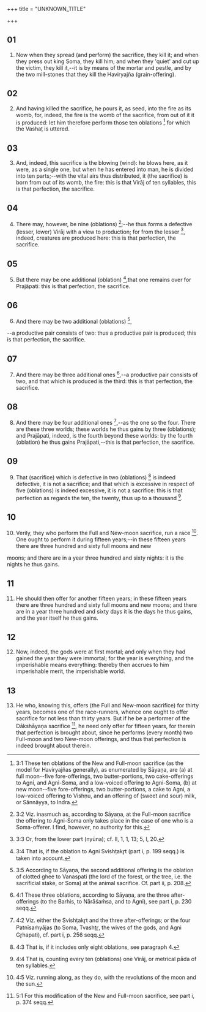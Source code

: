 +++
title = "UNKNOWN_TITLE"

+++


## 01
1. Now when they spread (and perform) the sacrifice, they kill it; and when they press out king Soma, they kill him; and when they 'quiet' and cut up the victim, they kill it,--it is by means of the mortar and pestle, and by the two mill-stones that they kill the Haviryajña (grain-offering).

## 02
2. And having killed the sacrifice, he pours it, as seed, into the fire as its womb, for, indeed, the fire is the womb of the sacrifice, from out of it it is produced: let him therefore perform those ten oblations [^fn_75] for which the Vashaṭ is uttered.

[^fn_75]: 3:1 These ten oblations of the New and Full-moon sacrifice (as the model for Haviryajñas generally), as enumerated by Sāyaṇa, are (a) at full moon--five fore-offerings, two butter-portions, two cake-offerings to Agni, and Agni-Soma, and a low-voiced offering to Agni-Soma, (b) at new moon--five fore-offerings, two butter-portions, a cake to Agni, a low-voiced offering to Vishṇu, and an offering of (sweet and sour) milk, or Sānnāyya, to Indra.

## 03
3. And, indeed, this sacrifice is the blowing (wind): he blows here, as it were, as a single one, but when he has entered into man, he is divided into ten parts;--with the vital airs thus distributed, it (the sacrifice) is born from out of its womb, the fire: this is that Virāj of ten syllables, this is that perfection, the sacrifice.

## 04
4. There may, however, be nine (oblations) [^fn_76];--he thus forms a defective (lesser, lower) Virāj with a view to production; for from the lesser [^fn_77], indeed, creatures are produced here: this is that perfection, the sacrifice.

[^fn_76]: 3:2 Viz. inasmuch as, according to Sāyaṇa, at the Full-moon sacrifice the offering to Agni-Soma only takes place in the case of one who is a Soma-offerer. I find, however, no authority for this.

[^fn_77]: 3:3 Or, from the lower part (nyūna); cf. II, 1, 1, 13; 5, I, 20.

## 05
5. But there may be one additional (oblation) [^fn_78],that one remains over for Prajāpati: this is that perfection, the sacrifice.

[^fn_78]: 3:4 That is, if the oblation to Agni Svishṭakr̥t (part i, p. 199 seqq.) is taken into account.

## 06
6. And there may be two additional (oblations) [^fn_79],

[^fn_79]: 3:5 According to Sāyaṇa, the second additional offering is the oblation of clotted ghee to Vanaspati (the lord of the forest, or  the tree, i.e. the sacrificial stake, or Soma) at the animal sacrifice. Cf. part ii, p. 208.

 --a productive pair consists of two: thus a productive pair is produced; this is that perfection, the sacrifice.

## 07
7. And there may be three additional ones [^fn_80],--a productive pair consists of two, and that which is produced is the third: this is that perfection, the sacrifice.

[^fn_80]: 4:1 These three oblations, according to Sāyaṇa, are the three after-offerings (to the Barhis, to Nārāśaṁsa, and to Agni), see part i, p. 230 seqq.

## 08
8. And there may be four additional ones [^fn_81],--as the one so the four. There are these three worlds; these worlds he thus gains by three (oblations); and Prajāpati, indeed, is the fourth beyond these worlds: by the fourth (oblation) he thus gains Prajāpati,--this is that perfection, the sacrifice.

[^fn_81]: 4:2 Viz. either the Svishṭakr̥t and the three after-offerings; or the four Patnīsaṁyājas (to Soma, Tvashṭr̥, the wives of the gods, and Agni Gr̥hapati), cf. part i, p. 256 seqq.

## 09
9. That (sacrifice) which is defective in two (oblations) [^fn_82] is indeed defective, it is not a sacrifice; and that which is excessive in respect of five (oblations) is indeed excessive, it is not a sacrifice: this is that perfection as regards the ten, the twenty, thus up to a thousand [^fn_83].

[^fn_82]: 4:3 That is, if it includes only eight oblations, see paragraph 4.

[^fn_83]: 4:4 That is, counting every ten (oblations) one Virāj, or metrical pāda of ten syllables.

## 10
10. Verily, they who perform the Full and New-moon sacrifice, run a race [^fn_84]. One ought to perform it during fifteen years;--in these fifteen years there are three hundred and sixty full moons and new

[^fn_84]: 4:5 Viz. running along, as they do, with the revolutions of the moon and the sun.

moons; and there are in a year three hundred and sixty nights: it is the nights he thus gains.

## 11
11. He should then offer for another fifteen years; in these fifteen years there are three hundred and sixty full moons and new moons; and there are in a year three hundred and sixty days it is the days he thus gains, and the year itself he thus gains.

## 12
12. Now, indeed, the gods were at first mortal; and only when they had gained the year they were immortal; for the year is everything, and the imperishable means everything: thereby then accrues to him imperishable merit, the imperishable world.

## 13
13. He who, knowing this, offers (the Full and New-moon sacrifice) for thirty years, becomes one of the race-runners, whence one ought to offer sacrifice for not less than thirty years. But if he be a performer of the Dākshāyaṇa sacrifice [^fn_85], he need only offer for fifteen years, for therein that perfection is brought about, since he performs (every month) two Full-moon and two New-moon offerings, and thus that perfection is indeed brought about therein.

[^fn_85]: 5:1 For this modification of the New and Full-moon sacrifice, see part i, p. 374 seqq.

